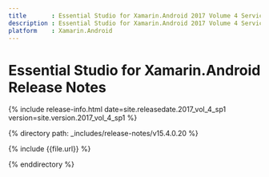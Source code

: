 ```yaml
---
title       : Essential Studio for Xamarin.Android 2017 Volume 4 Service Pack 1 Release Notes
description : Essential Studio for Xamarin.Android 2017 Volume 4 Service Pack 1 Release Notes
platform    : Xamarin.Android
---
```


# Essential Studio for Xamarin.Android Release Notes

{% include release-info.html date=site.releasedate.2017_vol_4_sp1 version=site.version.2017_vol_4_sp1 %} 

{% directory path: _includes/release-notes/v15.4.0.20 %}

{% include {{file.url}} %}

{% enddirectory %}